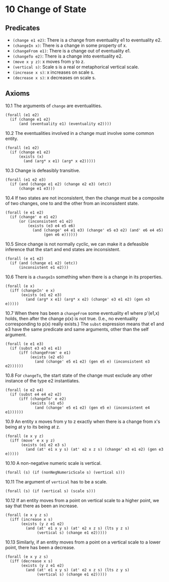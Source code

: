 # 10 Change of State

## Predicates

- `(change e1 e2)`: There is a change from eventuality e1 to
  eventuality e2.
- `(changeIn x)`: There is a change in some property of x.
- `(changeFrom e1)`: There is a change out of eventuality e1.
- `(changeTo e2)`: There is a change into eventuality e2.
- `(move x y z)`: x moves from y to z.
- `(vertical s)`: Scale s is a real or metaphorical vertical scale.
- `(increase x s)`: x increases on scale s.
- `(decrease x s)`: x decreases on scale s.

## Axioms

10.1 The arguments of `change` are eventualities.

```
(forall (e1 e2)
  (if (change e1 e2)
      (and (eventuality e1) (eventuality e2))))
```

10.2 The eventualities involved in a change must involve some common
entity.

```
(forall (e1 e2)
  (if (change e1 e2)
      (exists (x)
        (and (arg* x e1) (arg* x e2)))))
```

10.3 Change is defeasibly transitive.

```
(forall (e1 e2 e3)
  (if (and (change e1 e2) (change e2 e3) (etc))
      (change e1 e3)))
```

10.4 If two states are not inconsistent, then the change must be a
composite of two changes, one to and the other from an inconsistent state.

```
(forall (e e1 e2)
  (if (change' e e1 e2)
      (or (inconsistent e1 e2)
          (exists (e3 e4 e5 e6)
            (and (change' e4 e1 e3) (change' e5 e3 e2) (and' e6 e4 e5)
                 (gen e6 e))))))
```

10.5 Since change is not normally cyclic, we can make it a defeasible
inference that the start and end states are inconsistent.

```
(forall (e e1 e2)
  (if (and (change e1 e2) (etc))
      (inconsistent e1 e2)))
```

10.6 There is a `changeIn` something when there is a change in its
properties.

```
(forall (e x)
  (iff (changeIn' e x)
       (exists (e1 e2 e3)
         (and (arg* x e1) (arg* x e2) (change' e3 e1 e2) (gen e3 e)))))
```

10.7 When there has been a `changeFrom` some eventuality e1 where p'(e1,x)
holds, then after the change p(x) is not true. (I.e., no eventuality
corresponding to p(x) really exists.) The `subst` expression means
that e1 and e3 have the same predicate and same arguments, other than
the self argument.

```
(forall (e e1 e3)
  (if (subst e3 e3 e1 e1)
      (iff (changeFrom' e e1)
           (exists (e2 e5)
             (and (change' e5 e1 e2) (gen e5 e) (inconsistent e3 e2))))))
```

10.8 For `changeTo`, the start state of the change must exclude any other
instance of the type e2 instantiates.

```
(forall (e e2 e4)
  (if (subst e4 e4 e2 e2)
      (iff (changeTo' e e2)
           (exists (e1 e5)
             (and (change' e5 e1 e2) (gen e5 e) (inconsistent e4 e1))))))
```

10.9 An entity x moves from y to z exactly when there is a change from x's
being at y to its being at z.

```
(forall (e x y z)
  (iff (move' e x y z)
       (exists (e1 e2 e3 s)
         (and (at' e1 x y s) (at' e2 x z s) (change' e3 e1 e2) (gen e3 e)))))
```

10.10 A non-negative numeric scale is vertical.

```
(forall (s) (if (nonNegNumericScale s) (vertical s)))
```

10.11 The argument of `vertical` has to be a scale.

```
(forall (s) (if (vertical s) (scale s)))
```

10.12 If an entity moves from a point on vertical scale to a higher point,
we say that there as been an increase.

```
(forall (e x y z s)
  (iff (increase x s)
       (exists (y z e1 e2)
         (and (at' e1 x y s) (at' e2 x z s) (lts y z s)
              (vertical s) (change e1 e2)))))
```

10.13 Similarly, if an entity moves from a point on a vertical scale to a
lower point, there has been a decrease.

```
(forall (e x y z s)
  (iff (decrease x s)
       (exists (y z e1 e2)
         (and (at' e1 x y s) (at' e2 x z s) (lts z y s)
              (vertical s) (change e1 e2)))))
```
